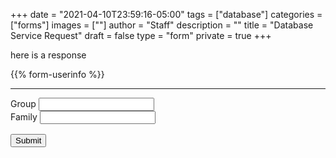 +++
date = "2021-04-10T23:59:16-05:00"
tags = ["database"]
categories = ["forms"]
images = [""]
author = "Staff"
description = ""
title = "Database Service Request"
draft = false
type = "form"
private = true
+++

<div class="alert" id="response_message" role="alert" style="padding-bottom:0px;">
  <p id="form_post_response">here is a response</p>
</div>
<div id="formbody">
<div>
  <input type="hidden" id="category" name="category" value="Database">
  <input type="hidden" id="request_title" name="request_title" value="Database Request" />
{{% form-userinfo %}}
  <hr size=1 />
  <input type="hidden" id="category" name="category" value="DCOS">
  <input type="hidden" id="request_title" name="request_title" value="Container Service Request" />
  <div class="row">
    <div class="col form-item form-type-textarea form-group">
      <label class="control-label" for="group">Group</label>
      <input class="form-control form-text" type="text" id="group" value="" size="20" maxlength="20" />
    </div>
  </div>
<div class="row">
    <div class="col form-item form-type-textarea form-group">
      <label class="control-label" for="family">Family</label>
      <input class="form-control form-text" type="text" id="family" value="" size="20" maxlength="20" />
    </div>
  </div>
   <div class="form-actions" id="submit-div" style="margin-top:1rem;">
    <button class="button-primary btn btn-primary form-submit" id="submit" name="op" onclick="submitForm();" value="Submit">Submit</button>
  </div>
</div>
</div>

<!-- <script type="text/javascript" src="/js/user-session.js"></script> -->
<script type="text/javascript" src="/js/response-message.js"></script>
